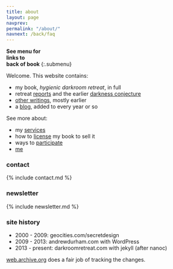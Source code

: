 ```yaml
---
title: about
layout: page
navprev: 
permalink: "/about/"
navnext: /back/faq
---
```


**See menu for**  
**links to**  
**back of book**
{:.submenu}

Welcome. This website contains:

- my book, _hygienic darkroom retreat_, in full
- retreat [reports](/report) and the earlier [darkness conjecture](/conjecture)
- [other writings](/other), mostly earlier
- a [blog](/blog), added to every year or so

See more about:

- my [services](/back/services)
- how to [license](/back/license) my book to sell it
- ways to [participate](/back/participate)
- [me](/back/bio)

### contact

{% include contact.md %}

### newsletter

{% include newsletter.md %}

### site history

- 2000 - 2009: geocities.com/secretdesign
- 2009 - 2013: andrewdurham.com with WordPress
- 2013 - present: darkroomretreat.com with jekyll (after nanoc)

[web.archive.org](https://web.archive.org) does a fair job of tracking the changes.



